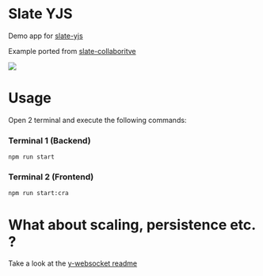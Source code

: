 # Slate YJS

Demo app for [slate-yjs](https://github.com/bitphinix/slate-yjs)

Example ported from [slate-collaboritve](https://github.com/cudr/slate-collaborative)

![](https://media.giphy.com/media/J4IaAYZvJ1MNXz2p4j/giphy.gif)

# Usage

Open 2 terminal and execute the following commands:

### Terminal 1 (Backend)

```
npm run start
```

### Terminal 2 (Frontend)

```
npm run start:cra
```

# What about scaling, persistence etc. ?

Take a look at the [y-websocket readme](https://github.com/yjs/y-websocket)
